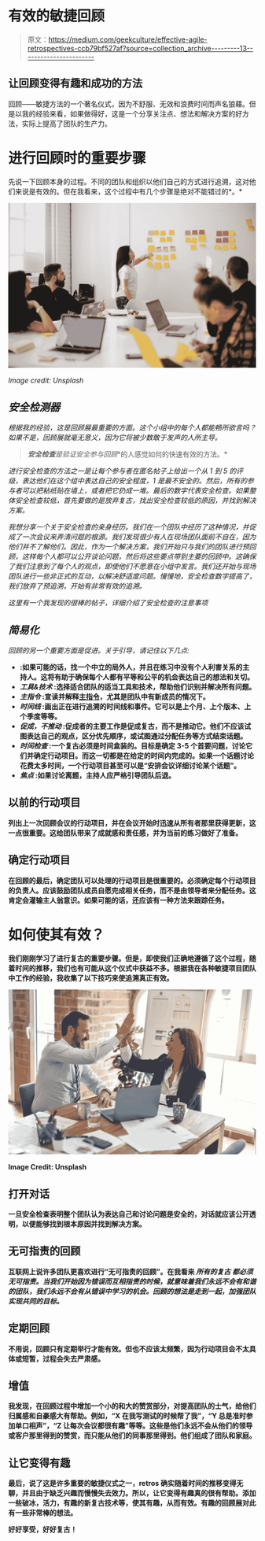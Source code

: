 # 有效的敏捷回顾

> 原文：<https://medium.com/geekculture/effective-agile-retrospectives-ccb79bf527af?source=collection_archive---------13----------------------->

## 让回顾变得有趣和成功的方法

回顾——敏捷方法的一个著名仪式，因为不舒服、无效和浪费时间而声名狼藉。但是以我的经验来看，如果做得好，这是一个分享关注点、想法和解决方案的好方法，实际上提高了团队的生产力。

# 进行回顾时的重要步骤

先说一下回顾本身的过程。不同的团队和组织以他们自己的方式进行追溯，这对他们来说是有效的。但在我看来，这个过程中有几个步骤是绝对不能错过的*。*

*![](img/03fd8ff7cd02a0ecacb8f6066eb0899f.png)*

*Image credit: Unsplash*

## *安全检测器*

*根据我的经验，这是回顾展最重要的方面。这个小组中的每个人都能畅所欲言吗？如果不是，回顾展就毫无意义，因为它将被少数敢于发声的人所主导。*

> ***安全检查**是验证**安全**参与**回顾**的人感觉如何的快速有效的方法。*

*进行安全检查的方法之一是让每个参与者在匿名帖子上给出一个从 1 到 5 的评级，表达他们在这个组中表达自己的安全程度，1 是最不安全的。然后，所有的参与者可以把粘纸贴在墙上，或者把它扔成一堆。最后的数字代表安全检查。如果整体安全检查较低，首先要做的是放弃复古，找出安全检查较低的原因，并找到解决方案。*

*我想分享一个关于安全检查的亲身经历。我们在一个团队中经历了这种情况，并促成了一次会议来弄清问题的根源。我们发现很少有人在现场团队面前不自在，因为他们并不了解他们。因此，作为一个解决方案，我们开始只与我们的团队进行预回顾，这样每个人都可以公开谈论问题，然后将这些要点带到主要的回顾中。这确保了我们注意到了每个人的观点，即使他们不愿意在小组中发言。我们还开始与现场团队进行一些非正式的互动，以解决舒适度问题。慢慢地，安全检查数字提高了，我们放弃了预追溯，开始有非常有效的追溯。*

*这里有一个我发现的很棒的帖子，详细介绍了安全检查的注意事项*

## *简易化*

*回顾的另一个重要方面是促进。关于引导，请记住以下几点:*

*   **:如果可能的话，找一个中立的局外人，并且在练习中没有个人利害关系的主持人。这将有助于确保每个人都有平等和公平的机会表达自己的想法和关切。**
*   *****工具&技术*** :选择适合团队的适当工具和技术，帮助他们识别并解决所有问题。**
*   *****主指令*** :宣读并解释[主指令](https://retrospectivewiki.org/index.php?title=The_Prime_Directive)，尤其是团队中有新成员的情况下。**
*   *****时间线*** :画出正在进行追溯的时间线和事件。它可以是上个月、上个版本、上个季度等等。**
*   *****促成，不推动*** :促成者的主要工作是促成复古，而不是推动它。他们不应该试图表达自己的观点，区分优先顺序，或试图通过分配任务等方式结束话题。**
*   *****时间检查*** :一个复古必须是时间盒装的。目标是确定 3-5 个首要问题，讨论它们并确定行动项目。而这一切都是在给定的时间内完成的。如果一个话题讨论花费太多时间，一个行动项目甚至可以是“安排会议详细讨论某个话题”。**
*   *****焦点*** :如果讨论离题，主持人应严格引导团队后退。**

## **以前的行动项目**

**列出上一次回顾会议的行动项目，并在会议开始时迅速从所有者那里获得更新，这一点很重要。这给团队带来了成就感和责任感，并为当前的练习做好了准备。**

## **确定行动项目**

**在回顾的最后，确定团队可以处理的行动项目是很重要的。必须确定每个行动项目的负责人。应该鼓励团队成员自愿完成相关任务，而不是由领导者来分配任务。这肯定会灌输主人翁意识。如果可能的话，还应该有一种方法来跟踪任务。**

# **如何使其有效？**

**我们刚刚学习了进行复古的重要步骤。但是，即使我们正确地遵循了这个过程，随着时间的推移，我们也有可能从这个仪式中获益不多。根据我在各种敏捷项目团队中工作的经验，我收集了以下技巧来使追溯真正有效。**

**![](img/297411f1a84dbde2c57170ce36c2a39b.png)**

**Image Credit: Unsplash**

## **打开对话**

**一旦安全检查表明整个团队认为表达自己和讨论问题是安全的，对话就应该公开透明，以便能够找到根本原因并找到解决方案。**

## **无可指责的回顾**

**互联网上说许多团队更喜欢进行“无可指责的回顾”。在我看来 ***所有的复古*** ***都必须无可指责。当我们开始因为错误而互相指责的时候，就意味着我们永远不会有和谐的团队，我们永远不会有从错误中学习的机会。回顾的想法是走到一起，加强团队实现共同的目标。*****

## **定期回顾**

**不用说，回顾只有定期举行才能有效。但也不应该太频繁，因为行动项目会不太具体或短暂，过程会失去严肃感。**

## **增值**

**我发现，在回顾过程中增加一个小的和大的赞赏部分，对提高团队的士气，给他们归属感和自豪感大有帮助。例如，“X 在我写测试的时候帮了我”，“Y 总是准时参加单口相声”，“Z 让每次会议都很有趣”等等。这些是他们永远不会从他们的领导或客户那里得到的赞赏，而只能从他们的同事那里得到。他们组成了团队和家庭。**

## **让它变得有趣**

**最后，说了这是许多重要的敏捷仪式之一，retros 确实随着时间的推移变得无聊，并且由于缺乏兴趣而慢慢失去效力。所以，让它变得有趣真的很有帮助。添加一些破冰，活力，有趣的新复古技术等，使其有趣，从而有效。有趣的回顾展对此有一些非常棒的想法。**

**好好享受，好好复古！**